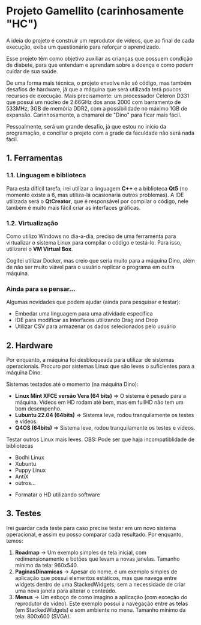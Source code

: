 # Projeto Gamellito (carinhosamente "HC")

A ideia do projeto é construir um reprodutor de vídeos, que ao final de cada execução, exiba um questionário para reforçar o aprendizado. 

Esse projeto têm como objetivo auxiliar as crianças que possuem condição de diabete, para que entendam e aprendam sobre a doença e como podem cuidar de sua saúde. 

De uma forma mais técnica, o projeto envolve não só código, mas também desafios de hardware, já que a máquina que será utilizada terá poucos recursos de execução. Mais precisamente: um processador Celeron D331 que possui um núcleo de 2.66GHz dos anos 2000 com barramento de 533MHz, 3GB de memória DDR2, com a possibilidade no máximo 1GB de expansão. Carinhosamente, a chamarei de "Dino" para ficar mais fácil.

Pessoalmente, será um grande desafio, já que estou no início da programação, e conciliar o projeto com a grade da faculdade não será nada fácil.

## 1. Ferramentas

### 1.1. Linguagem e biblioteca
Para esta difícil tarefa, irei utilizar a linguagem **C++** e a biblioteca **Qt5** (no momento existe a 6, mas utiliza-lá ocasionaria outros problemas). A IDE utilizada será o **QtCreator**, que é responsável por compilar o código, nele também é muito mais fácil criar as interfaces gráficas.

### 1.2. Virtualização

Como utilizo Windows no dia-a-dia, preciso de uma ferramenta para virtualizar o sistema Linux para compilar o código e testá-lo. Para isso, utilizarei o **VM Virtual Box**.

Cogitei utilizar Docker, mas creio que seria muito para a máquina Dino, além de não ser muito viável para o usuário replicar o programa em outra máquina.

### Ainda para se pensar...
Algumas novidades que podem ajudar (ainda para pesquisar e testar):

* Embedar uma linguagem para uma atividade específica
* IDE para modificar as Interfaces utilizando Drag and Drop
* Utilizar CSV para armazenar os dados selecionados pelo usuário

## 2. Hardware

Por enquanto, a máquina foi desbloqueada para utilizar de sistemas operacionais. Procuro por sistemas Linux que são leves o suficientes para a máquina Dino.

Sistemas testados até o momento (na máquina Dino):
- **Linux Mint XFCE versão Vera (64 bits)** => O sistema é pesado para a máquina. Vídeos em HD rodam até bem, mas em fullHD não tem um bom desempenho.
- **Lubuntu 22.04 (64bits)** => Sistema leve, rodou tranquilamente os testes e vídeos.
- **Q4OS (64bits)** => Sistema leve, rodou tranquilamente os testes e vídeos.

Testar outros Linux mais leves. OBS: Pode ser que haja incompatiblidade de bibliotecas 
- Bodhi Linux
- Xubuntu
- Puppy Linux
- AntiX
- outros...

* Formatar o HD utilizando software

## 3. Testes

Irei guardar cada teste para caso precise testar em um novo sistema operacional, e assim eu posso comparar cada resultado. Por enquanto, temos:

1. **Roadmap** -> Um exemplo simples de tela inicial, com redimensionamento e botões que levam a novas janelas. Tamanho mínimo da tela: 960x540.
2. **PaginasDinamicas** -> Apesar do nome, é um exemplo simples de aplicação que possui elementos estáticos, mas que navega entre widgets dentro de uma StackedWidgets, sem a necessidade de criar uma nova janela para alterar o conteúdo.
3. **Menus** -> Um esboço de como imagino a aplicação (com exceção do reprodutor de vídeo). Este exemplo possui a navegação entre as telas (em StackedWidgets) e som ambiente no menu. Tamanho mínimo da tela: 800x600 (SVGA).